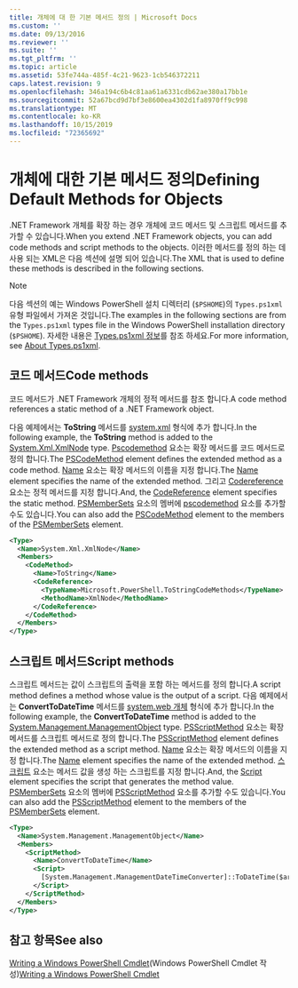 ```yaml
---
title: 개체에 대 한 기본 메서드 정의 | Microsoft Docs
ms.custom: ''
ms.date: 09/13/2016
ms.reviewer: ''
ms.suite: ''
ms.tgt_pltfrm: ''
ms.topic: article
ms.assetid: 53fe744a-485f-4c21-9623-1cb546372211
caps.latest.revision: 9
ms.openlocfilehash: 346a194c6b4c81aa61a6331cdb62ae380a17bb1e
ms.sourcegitcommit: 52a67bcd9d7bf3e8600ea4302d1fa8970ff9c998
ms.translationtype: MT
ms.contentlocale: ko-KR
ms.lasthandoff: 10/15/2019
ms.locfileid: "72365692"
---
```

# <a name="defining-default-methods-for-objects"></a><span data-ttu-id="752b6-102">개체에 대한 기본 메서드 정의</span><span class="sxs-lookup"><span data-stu-id="752b6-102">Defining Default Methods for Objects</span></span>

<span data-ttu-id="752b6-103">.NET Framework 개체를 확장 하는 경우 개체에 코드 메서드 및 스크립트 메서드를 추가할 수 있습니다.</span><span class="sxs-lookup"><span data-stu-id="752b6-103">When you extend .NET Framework objects, you can add code methods and script methods to the objects.</span></span>
<span data-ttu-id="752b6-104">이러한 메서드를 정의 하는 데 사용 되는 XML은 다음 섹션에 설명 되어 있습니다.</span><span class="sxs-lookup"><span data-stu-id="752b6-104">The XML that is used to define these methods is described in the following sections.</span></span>

> [!NOTE]
> <span data-ttu-id="752b6-105">다음 섹션의 예는 Windows PowerShell 설치 디렉터리 (`$PSHOME`)의 `Types.ps1xml` 유형 파일에서 가져온 것입니다.</span><span class="sxs-lookup"><span data-stu-id="752b6-105">The examples in the following sections are from the `Types.ps1xml` types file in the Windows PowerShell installation directory (`$PSHOME`).</span></span> <span data-ttu-id="752b6-106">자세한 내용은 [Types.ps1xml 정보](/powershell/module/microsoft.powershell.core/about/about_types.ps1xml)를 참조 하세요.</span><span class="sxs-lookup"><span data-stu-id="752b6-106">For more information, see [About Types.ps1xml](/powershell/module/microsoft.powershell.core/about/about_types.ps1xml).</span></span>

## <a name="code-methods"></a><span data-ttu-id="752b6-107">코드 메서드</span><span class="sxs-lookup"><span data-stu-id="752b6-107">Code methods</span></span>

<span data-ttu-id="752b6-108">코드 메서드가 .NET Framework 개체의 정적 메서드를 참조 합니다.</span><span class="sxs-lookup"><span data-stu-id="752b6-108">A code method references a static method of a .NET Framework object.</span></span>

<span data-ttu-id="752b6-109">다음 예제에서는 **ToString** 메서드를 [system.xml](/dotnet/api/System.Xml.XmlNode) 형식에 추가 합니다.</span><span class="sxs-lookup"><span data-stu-id="752b6-109">In the following example, the **ToString** method is added to the [System.Xml.XmlNode](/dotnet/api/System.Xml.XmlNode) type.</span></span> <span data-ttu-id="752b6-110">[Pscodemethod](/dotnet/api/system.management.automation.pscodemethod) 요소는 확장 메서드를 코드 메서드로 정의 합니다.</span><span class="sxs-lookup"><span data-stu-id="752b6-110">The [PSCodeMethod](/dotnet/api/system.management.automation.pscodemethod) element defines the extended method as a code method.</span></span> <span data-ttu-id="752b6-111">[Name](/dotnet/api/system.management.automation.psmemberinfo.name?view=pscore-6.2.0#System_Management_Automation_PSMemberInfo_Name) 요소는 확장 메서드의 이름을 지정 합니다.</span><span class="sxs-lookup"><span data-stu-id="752b6-111">The [Name](/dotnet/api/system.management.automation.psmemberinfo.name?view=pscore-6.2.0#System_Management_Automation_PSMemberInfo_Name) element specifies the name of the extended method.</span></span> <span data-ttu-id="752b6-112">그리고 [Codereference](/dotnet/api/system.management.automation.pscodemethod.codereference?view=pscore-6.2.0#System_Management_Automation_PSCodeMethod_CodeReference) 요소는 정적 메서드를 지정 합니다.</span><span class="sxs-lookup"><span data-stu-id="752b6-112">And, the [CodeReference](/dotnet/api/system.management.automation.pscodemethod.codereference?view=pscore-6.2.0#System_Management_Automation_PSCodeMethod_CodeReference) element specifies the static method.</span></span> <span data-ttu-id="752b6-113">[PSMemberSets](/dotnet/api/system.management.automation.psmemberset?view=pscore-6.2.0) 요소의 멤버에 [pscodemethod](/dotnet/api/system.management.automation.pscodemethod) 요소를 추가할 수도 있습니다.</span><span class="sxs-lookup"><span data-stu-id="752b6-113">You can also add the [PSCodeMethod](/dotnet/api/system.management.automation.pscodemethod) element to the members of the [PSMemberSets](/dotnet/api/system.management.automation.psmemberset?view=pscore-6.2.0) element.</span></span>

```xml
<Type>
  <Name>System.Xml.XmlNode</Name>
  <Members>
    <CodeMethod>
      <Name>ToString</Name>
      <CodeReference>
        <TypeName>Microsoft.PowerShell.ToStringCodeMethods</TypeName>
        <MethodName>XmlNode</MethodName>
      </CodeReference>
    </CodeMethod>
  </Members>
</Type>
```

## <a name="script-methods"></a><span data-ttu-id="752b6-114">스크립트 메서드</span><span class="sxs-lookup"><span data-stu-id="752b6-114">Script methods</span></span>

<span data-ttu-id="752b6-115">스크립트 메서드는 값이 스크립트의 출력을 포함 하는 메서드를 정의 합니다.</span><span class="sxs-lookup"><span data-stu-id="752b6-115">A script method defines a method whose value is the output of a script.</span></span> <span data-ttu-id="752b6-116">다음 예제에서는 **ConvertToDateTime** 메서드를 [system.web 개체](/dotnet/api/System.Management.ManagementObject) 형식에 추가 합니다.</span><span class="sxs-lookup"><span data-stu-id="752b6-116">In the following example, the **ConvertToDateTime** method is added to the [System.Management.ManagementObject](/dotnet/api/System.Management.ManagementObject) type.</span></span> <span data-ttu-id="752b6-117">[PSScriptMethod](/dotnet/api/system.management.automation.psscriptmethod?view=pscore-6.2.0) 요소는 확장 메서드를 스크립트 메서드로 정의 합니다.</span><span class="sxs-lookup"><span data-stu-id="752b6-117">The [PSScriptMethod](/dotnet/api/system.management.automation.psscriptmethod?view=pscore-6.2.0) element defines the extended method as a script method.</span></span> <span data-ttu-id="752b6-118">[Name](/dotnet/api/system.management.automation.psmemberinfo.name?view=pscore-6.2.0#System_Management_Automation_PSMemberInfo_Name) 요소는 확장 메서드의 이름을 지정 합니다.</span><span class="sxs-lookup"><span data-stu-id="752b6-118">The [Name](/dotnet/api/system.management.automation.psmemberinfo.name?view=pscore-6.2.0#System_Management_Automation_PSMemberInfo_Name) element specifies the name of the extended method.</span></span> <span data-ttu-id="752b6-119">[스크립트](/dotnet/api/system.management.automation.psscriptmethod.script?view=pscore-6.2.0#System_Management_Automation_PSScriptMethod_Script) 요소는 메서드 값을 생성 하는 스크립트를 지정 합니다.</span><span class="sxs-lookup"><span data-stu-id="752b6-119">And, the [Script](/dotnet/api/system.management.automation.psscriptmethod.script?view=pscore-6.2.0#System_Management_Automation_PSScriptMethod_Script) element specifies the script that generates the method value.</span></span> <span data-ttu-id="752b6-120">[PSMemberSets](/dotnet/api/system.management.automation.psmemberset?view=pscore-6.2.0) 요소의 멤버에 [PSScriptMethod](/dotnet/api/system.management.automation.psscriptmethod?view=pscore-6.2.0) 요소를 추가할 수도 있습니다.</span><span class="sxs-lookup"><span data-stu-id="752b6-120">You can also add the [PSScriptMethod](/dotnet/api/system.management.automation.psscriptmethod?view=pscore-6.2.0) element to the members of the [PSMemberSets](/dotnet/api/system.management.automation.psmemberset?view=pscore-6.2.0) element.</span></span>

```xml
<Type>
  <Name>System.Management.ManagementObject</Name>
  <Members>
    <ScriptMethod>
      <Name>ConvertToDateTime</Name>
      <Script>
        [System.Management.ManagementDateTimeConverter]::ToDateTime($args[0])
      </Script>
    </ScriptMethod>
  </Members>
</Type>
```

## <a name="see-also"></a><span data-ttu-id="752b6-121">참고 항목</span><span class="sxs-lookup"><span data-stu-id="752b6-121">See also</span></span>

<span data-ttu-id="752b6-122">[Writing a Windows PowerShell Cmdlet](./writing-a-windows-powershell-cmdlet.md)(Windows PowerShell Cmdlet 작성)</span><span class="sxs-lookup"><span data-stu-id="752b6-122">[Writing a Windows PowerShell Cmdlet](./writing-a-windows-powershell-cmdlet.md)</span></span>
